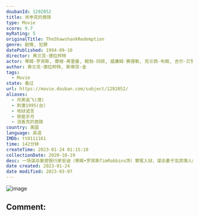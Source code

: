```yaml
---
doubanId: 1292052
title: 肖申克的救赎
type: Movie
score: 9.7
myRating: 5
originalTitle: TheShawshankRedemption
genre: 剧情, 犯罪
datePublished: 1994-09-10
director: 弗兰克·德拉邦特
actor: 蒂姆·罗宾斯, 摩根·弗里曼, 鲍勃·冈顿, 威廉姆·赛德勒, 克兰西·布朗, 吉尔·贝罗斯, 马克·罗斯顿, 詹姆斯·惠特摩, 杰弗里·德曼, 拉里·布兰登伯格, 尼尔·吉恩托利, 布赖恩·利比, 大卫·普罗瓦尔, 约瑟夫·劳格诺, 祖德·塞克利拉, 保罗·麦克兰尼, 芮妮·布莱恩, 阿方索·弗里曼, ·福斯特, 弗兰克·梅德拉诺, 马克·迈尔斯, 尼尔·萨默斯, 耐德·巴拉米, 布赖恩·戴拉特, 唐·麦克马纳斯
author: 弗兰克·德拉邦特, 斯蒂芬·金
tags:
  - Movie
state: 看过
url: https://movie.douban.com/subject/1292052/
aliases:
  - 月黑高飞(港)
  - 刺激1995(台)
  - 地狱诺言
  - 铁窗岁月
  - 消香克的救赎
country: 美国
language: 英语
IMDb: tt0111161
time: 142分钟
createTime: 2023-01-24 01:15:10
collectionDate: 2020-10-19
desc: 一场谋杀案使银行家安迪（蒂姆•罗宾斯TimRobbins饰）蒙冤入狱，谋杀妻子及其情人的指控将囚禁他终生。在肖申克监狱的首次现身就让监狱“大哥”瑞德（摩根•弗里曼MorganFreeman...
date created: 2023-01-24
date modified: 2023-03-07
---
```


![image](p480747492.jpg)

Comment:
---
